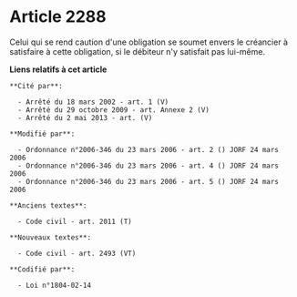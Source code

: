 # Article 2288

Celui qui se rend caution d'une obligation se soumet envers le créancier à satisfaire à cette obligation, si le débiteur n'y
satisfait pas lui-même.

**Liens relatifs à cet article**

	**Cité par**:

	  - Arrêté du 18 mars 2002 - art. 1 (V)
	  - Arrêté du 29 octobre 2009 - art. Annexe 2 (V)
	  - Arrêté du 2 mai 2013 - art. (V)

	**Modifié par**:

	  - Ordonnance n°2006-346 du 23 mars 2006 - art. 2 () JORF 24 mars 2006
	  - Ordonnance n°2006-346 du 23 mars 2006 - art. 4 () JORF 24 mars 2006
	  - Ordonnance n°2006-346 du 23 mars 2006 - art. 5 () JORF 24 mars 2006

	**Anciens textes**:

	  - Code civil - art. 2011 (T)

	**Nouveaux textes**:

	  - Code civil - art. 2493 (VT)

	**Codifié par**:

	  - Loi n°1804-02-14
